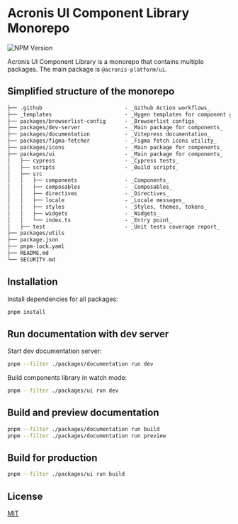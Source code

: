 # Acronis UI Component Library Monorepo

![NPM Version](https://img.shields.io/npm/v/%40acronis-platform%2Fui-component-library)

Acronis UI Component Library is a monorepo that contains multiple packages. 
The main package is `@acronis-platform/ui`.

## Simplified structure of the monorepo

```md
├── .github                          - _Github Action workflows_
├── _templates                       - _Hygen templates for component generator_
├── packages/browserlist-config      - _Browserlist configs_
├── packages/dev-server              - _Main package for components_
├── packages/documentation           - _Vitepress documentation_
├── packages/figma-fetcher           - _Figma fetch icons utility_
├── packages/icons                   - _Main package for components_
├── packages/ui                      - _Main package for components_
│   ├── cypress                      - _Cypress tests_
│   ├── scripts                      - _Build scripts_
│   ├── src
│   │   ├── components               - _Components_
│   │   ├── composables              - _Composables_
│   │   ├── directives               - _Directives_
│   │   ├── locale                   - _Locale messages_
│   │   ├── styles                   - _Styles, themes, tokens_
│   │   ├── widgets                  - _Widgets_
│   │   └── index.ts                 - _Entry point_
│   ├── test                         - _Unit tests coverage report_
├── packages/utils
├── package.json
├── pnpm-lock.yaml
├── README.md   
└── SECURITY.md   
```

## Installation

Install dependencies for all packages:

``` bash
pnpm install
```

## Run documentation with dev server

Start dev documentation server:

```bash
pnpm --filter ./packages/documentation run dev
```

Build components library in watch mode:

```bash
pnpm --filter ./packages/ui run dev
```

## Build and preview documentation

```bash
pnpm --filter ./packages/documentation run build
pnpm --filter ./packages/documentation run preview
```

## Build for production

```bash
pnpm --filter ./packages/ui run build
```

## License

[MIT](https://github.com/acronis/ui-component-library/blob/main/LICENSE)
